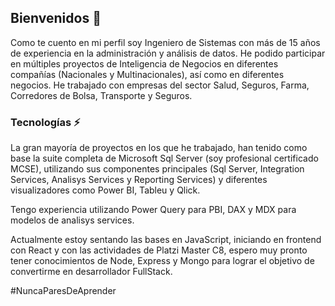 ## Bienvenidos 👋

Como te cuento en mi perfil soy Ingeniero de Sistemas con más de 15 años de experiencia en la administración y análisis de datos. He podido participar en múltiples proyectos de Inteligencia de Negocios en diferentes compañías (Nacionales y Multinacionales), así como en diferentes negocios. He trabajado con empresas del sector Salud, Seguros, Farma, Corredores de Bolsa, Transporte y Seguros. 

### Tecnologías ⚡

La gran mayoría de proyectos en los que he trabajado, han tenido como base la suite completa de Microsoft Sql Server (soy profesional certificado MCSE), utilizando sus componentes principales (Sql Server, Integration Services, Analisys Services y Reporting Services) y diferentes visualizadores como Power BI, Tableu y Qlick. 

Tengo experiencia utilizando Power Query para PBI, DAX y MDX para modelos de analisys services.

Actualmente estoy sentando las bases en JavaScript, iniciando en frontend con React y con las actividades de Platzi Master C8, espero muy pronto tener conocimientos de Node, Express y Mongo para lograr el objetivo de convertirme en desarrollador FullStack.

#NuncaParesDeAprender



<!--
**donfuentes/donfuentes** is a ✨ _special_ ✨ repository because its `README.md` (this file) appears on your GitHub profile.

Here are some ideas to get you started:

- 🔭 I’m currently working on ...
- 🌱 I’m currently learning ...
- 👯 I’m looking to collaborate on ...
- 🤔 I’m looking for help with ...
- 💬 Ask me about ...
- 📫 How to reach me: ...
- 😄 Pronouns: ...
- ⚡ Fun fact: ...
-->
